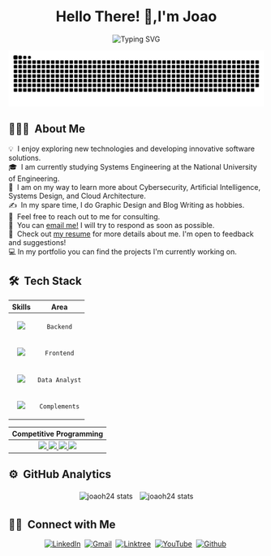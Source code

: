 [resume]: https://drive.google.com/file/d/1hjDas7A_hBW-hkJGtRVfaaZYg1GaUbkN/view?usp=sharing
[linkedin]: https://www.linkedin.com/in/joaoh24/
[email]: joao.huaman.f@gmail.com

<link rel="stylesheet" href="styles.css" />
<link rel="preconnect" href="https://fonts.googleapis.com" />
<link rel="preconnect" href="https://fonts.gstatic.com" crossorigin />
<link
  href="https://fonts.googleapis.com/css2?family=Montserrat:ital,wght@0,100..900;1,100..900&display=swap"
  rel="stylesheet"
/>

<h1 class="salute" align="center">Hello There! 👋,I'm Joao</h1>

<p align="center">
  <img 
    src="https://readme-typing-svg.demolab.com?font=&weight=500&color=FFFFFF&size=28&letterSpacing=-.5&pause=1000&center=true&random=true&width=750&lines=Systems+Engineering+Student;Data+Analysis+Enthusiast;Backend+Software+Developer" 
    alt="Typing SVG"  />
</p>

<div align="center">
  <picture>
    <source media="(prefers-color-scheme: dark)" srcset="https://raw.githubusercontent.com/autergame/platane/output/github-contribution-grid-snake-dark.svg">
    <source media="(prefers-color-scheme: light)" srcset="https://raw.githubusercontent.com/autergame/platane/output/github-contribution-grid-snake.svg">
    <img src="https://raw.githubusercontent.com/platane/snk/output/github-contribution-grid-snake-dark.svg">
  </picture>
</div>

## 👨🏻‍💻 &nbsp;About Me

💡 &nbsp;I enjoy exploring new technologies and developing innovative software solutions.\
🎓 &nbsp;I am currently studying Systems Engineering at the National University of Engineering.\
🌱 &nbsp;I am on my way to learn more about Cybersecurity, Artificial Intelligence, Systems Design, and Cloud Architecture.\
✍️ &nbsp;In my spare time, I do Graphic Design and Blog Writing as hobbies.\
💬 &nbsp;Feel free to reach out to me for consulting.\
📝 &nbsp;You can [email me!][email] I will try to respond as soon as possible.\
📄 &nbsp;Check out [my resume][resume] for more details about me. I'm open to feedback and suggestions!\
💻&nbsp;In my portfolio you can find the projects I'm currently working on.

<!--
💻 I'm a backend developer and a machine learning developer
📚 I have a BSc in Computer Science from Cadi Ayyad University in Morocco
📝 I have a keen interest in data science and artificial intelligence
🔭 I work in deep learning and machine learning
🌱 Learning about computer vision and machine learning
🌟 Main languages: Python, Java
🚩 Interested in developing full stack machine learning applications
-->

## 🛠 &nbsp;Tech Stack

| Skills | Area |
| :--: | :--: |
| <p align="center"> <a href="#"> <img height=84px  src="https://skillicons.dev/icons?i=java,kotlin,spring,mysql,postgres,postman,docker,kubernetes,graphql,linux&perline=5" /></a></p> | `Backend` |
| <p align="center"> <a href="#"> <img height=37px  src="https://skillicons.dev/icons?i=angular,bootstrap,sass,figma" /></a></p> | `Frontend` |
| <p align="center"> <a href="#"> <img height=37px  src="https://skillicons.dev/icons?i=py,anaconda,selenium,sqlite" /></a></p> | `Data Analyst` |
| <p align="center"> <a href="#"> <img height=37px  src="https://skillicons.dev/icons?i=latex,git,bash,powershell" /></a></p> | `Complements` |

| Competitive Programming |
| :---------------------: |
|<a href="#"> <img height=34px  src="https://raw.githubusercontent.com/rahuldkjain/github-profile-readme-generator/master/src/images/icons/Social/hackerrank.svg"/></a><a href="#"> <img height=36px  src="https://raw.githubusercontent.com/rahuldkjain/github-profile-readme-generator/master/src/images/icons/Social/codeforces.svg"/></a><a href="#"> <img height=28px  src="https://raw.githubusercontent.com/rahuldkjain/github-profile-readme-generator/master/src/images/icons/Social/leet-code.svg"/></a><a href="#"> <img height=22px  src="https://raw.githubusercontent.com/rahuldkjain/github-profile-readme-generator/master/src/images/icons/Social/geeks-for-geeks.svg"/></a>|

## ⚙️ &nbsp;GitHub Analytics

<div align="center">
  <img style="margin:1%" src="https://github-readme-stats.vercel.app/api?username=joaoh24&show_icons=true&theme=dark&bg_color=0D1117&hide_rank=true&hide_border=false"
  alt="joaoh24 stats"/>
  <img style="margin:1%"  src="https://github-readme-stats-eight-theta.vercel.app/api/top-langs/?username=joaoh24&layout=compact&langs_count=8&theme=dark&bg_color=0D1117&hide_border=false"
  alt="joaoh24 stats"/>
</div>


## 🤝🏻 &nbsp;Connect with Me

<div align="center">
  <a href="https://www.linkedin.com/in/joaoH24/"><img src="https://img.shields.io/badge/linkedin-%230077B5.svg?&style=for-the-badge&logo=linkedin&logoColor=white" alt="LinkedIn" /></a>&nbsp;
  <a href="mailto:joao.huaman.f@gmail.com?subject=Hi Francis!"><img src="https://img.shields.io/badge/gmail-%23D14836.svg?&style=for-the-badge&logo=gmail&logoColor=white" alt="Gmail"/></a>&nbsp;
  <a href="#"><img src="https://img.shields.io/badge/linktree-1de9b6?style=for-the-badge&logo=linktree&logoColor=white" alt="Linktree"/></a>&nbsp;
  <a href="https://www.youtube.com/@CodigoGalleta"><img src="https://img.shields.io/badge/YouTube-%23FF0000.svg?style=for-the-badge&logo=YouTube&logoColor=white" alt="YouTube"/></a>&nbsp;
  <a href="https://github.com/JoaoH24"><img src="https://img.shields.io/badge/github-%23121011.svg?style=for-the-badge&logo=github&logoColor=white" alt="Github"/></a>&nbsp;
</div>



<!--
  <h3 align="left">Support:</h3>
    <p>
      <a href="https://www.buymeacoffee.com/joao">
        <img
          align="left"
          src="https://cdn.buymeacoffee.com/buttons/v2/default-yellow.png"
          height="50"
          width="210"
          alt="joao" /></a
      ><a href="https://ko-fi.com/joao">
        <img
          align="left"
          src="https://cdn.ko-fi.com/cdn/kofi3.png?v=3"
          height="50"
          width="210"
          alt="joao"
      /></a>
    </p>
    <br /><br />
-->
